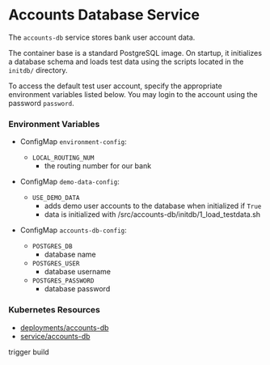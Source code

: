 # Accounts Database Service

The `accounts-db` service stores bank user account data.

The container base is a standard PostgreSQL image. On startup, it initializes
a database schema and loads test data using the scripts located in the `initdb/`
directory.

To access the default test user account, specify the appropriate environment
variables listed below. You may login to the account using the password
`password`.

### Environment Variables

- ConfigMap `environment-config`:
  - `LOCAL_ROUTING_NUM`
    - the routing number for our bank

- ConfigMap `demo-data-config`:
  - `USE_DEMO_DATA`
    - adds demo user accounts to the database when initialized if `True`
    - data is initialized with /src/accounts-db/initdb/1_load_testdata.sh

- ConfigMap `accounts-db-config`:
  - `POSTGRES_DB`
    - database name
  - `POSTGRES_USER`
    - database username
  - `POSTGRES_PASSWORD`
    - database password

### Kubernetes Resources

- [deployments/accounts-db](/kubernetes-manifests/accounts-db.yaml)
- [service/accounts-db](/kubernetes-manifests/accounts-db.yaml)

trigger build